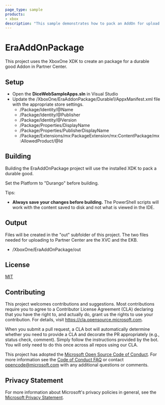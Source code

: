 ```yaml
---
page_type: sample
products:
- xbox
description: "This sample demonstrates how to pack an AddOn for upload to Parnter Center as a durable good package"
---
```


# EraAddOnPackage

This project uses the XboxOne XDK to create an package for a durable good Addon in Partner Center.

## Setup

- Open the **DiceWebSampleApps.sln** in Visual Studio
- Update the /XboxOne/EraAddonPackage/Durable1/AppxManifest.xml file with the appropriate store settings.
  - /Package/Identity/@Name
  - /Package/Identity/@Publisher
  - /Package/Identity/@Version
  - /Package/Properties/DisplayName
  - /Package/Properties/PublisherDisplayName
  - /Package/Extensions/mx:PackageExtension/mx:ContentPackage/mx:AllowedProduct/@Id

## Building

Building the EraAddOnPackage project will use the installed XDK to pack a durable good.

Set the Platform to "Durango" before building.

Tips:
- **Always save your changes before building.** The PowerShell scripts will work with the content saved to disk and not what is viewed in the IDE.

## Output

Files will be created in the "out" subfolder of this project. The two files needed for uploading to Partner Center are the XVC and the EKB.
- /XboxOne/EraAddOnPackage/out

## License

[MIT](../../LICENSE)

## Contributing

This project welcomes contributions and suggestions.  Most contributions require you to agree to a
Contributor License Agreement (CLA) declaring that you have the right to, and actually do, grant us
the rights to use your contribution. For details, visit https://cla.opensource.microsoft.com.

When you submit a pull request, a CLA bot will automatically determine whether you need to provide
a CLA and decorate the PR appropriately (e.g., status check, comment). Simply follow the instructions
provided by the bot. You will only need to do this once across all repos using our CLA.

This project has adopted the [Microsoft Open Source Code of Conduct](https://opensource.microsoft.com/codeofconduct/).
For more information see the [Code of Conduct FAQ](https://opensource.microsoft.com/codeofconduct/faq/) or
contact [opencode@microsoft.com](mailto:opencode@microsoft.com) with any additional questions or comments.

## Privacy Statement

For more information about Microsoft's privacy policies in general, see the [Microsoft Privacy Statement](https://privacy.microsoft.com/en-us/privacystatement/).
